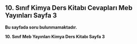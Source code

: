 ## 10. Sınıf Kimya Ders Kitabı Cevapları Meb Yayınları Sayfa 3

**Bu sayfada soru bulunmamaktadır.**

**10. Sınıf Meb Yayınları Kimya Ders Kitabı Sayfa 3**